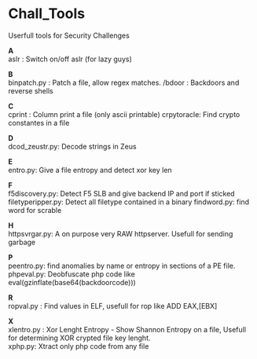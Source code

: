 Chall_Tools
===========

Userfull tools for Security Challenges

<b>A</b><br>
aslr : Switch on/off aslr (for lazy guys)

<b>B</b><br>
binpatch.py : Patch a file, allow regex matches.
/bdoor : Backdoors and reverse shells<br>

<b>C</b><br>
cprint : Column print a file (only ascii printable)
crpytoracle: Find crypto constantes in a file

<b>D</b><br>
dcod_zeustr.py: Decode strings in Zeus <br>

<b>E</b><br>
entro.py: Give a file entropy and detect xor key len 

<b>F</b><br>
f5discovery.py: Detect F5 SLB and give backend IP and port if sticked 
filetyperipper.py: Detect all filetype contained in a binary
findword.py: find word for scrable

<b>H</b><br>
httpsvrgar.py: A on purpose very RAW httpserver. Usefull for sending garbage<br>

<b>P</b><br>
peentro.py: find anomalies by name or entropy in sections of a PE file.<br>
phpeval.py: Deobfuscate php code like eval(gzinflate(base64(backdoorcode)))

<b>R</b><br>
ropval.py : Find values in ELF, usefull for rop like ADD EAX,[EBX]<br>

<b>X</b><br>
xlentro.py : Xor Lenght Entropy - Show Shannon Entropy on a file, Usefull for determining XOR crypted file key lenght.<br>
xphp.py: Xtract only php code from any  file
